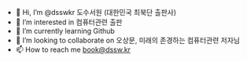 - 👋 Hi, I’m @dsswkr 도수서원 (대한민국 최북단 출판사)
- 👀 I’m interested in 컴퓨터관련 출판
- 🌱 I’m currently learning Github
- 💞️ I’m looking to collaborate on 오상문, 미래의 존경하는 컴퓨터관련 저자님
- 📫 How to reach me book@dssw.kr

<!---
dsswkr/dsswkr is a ✨ special ✨ repository because its `README.md` (this file) appears on your GitHub profile.
You can click the Preview link to take a look at your changes.
--->

